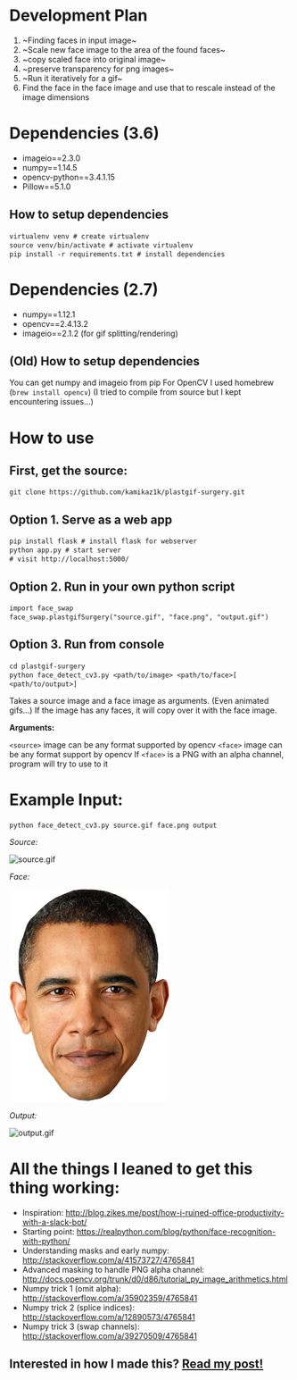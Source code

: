 # Development Plan

1. ~Finding faces in input image~
2. ~Scale new face image to the area of the found faces~
3. ~copy scaled face into original image~
4. ~preserve transparency for png images~
5. ~Run it iteratively for a gif~
6. Find the face in the face image and use that to rescale instead of the image dimensions


# Dependencies (3.6)
* imageio==2.3.0
* numpy==1.14.5
* opencv-python==3.4.1.15
* Pillow==5.1.0

## How to setup dependencies
```
virtualenv venv # create virtualenv
source venv/bin/activate # activate virtualenv
pip install -r requirements.txt # install dependencies
```

# Dependencies (2.7)
* numpy==1.12.1
* opencv==2.4.13.2
* imageio==2.1.2 (for gif splitting/rendering)


## (Old) How to setup dependencies
You can get numpy and imageio from pip
For OpenCV I used homebrew (`brew install opencv`)
(I tried to compile from source but I kept encountering issues...)

# How to use
## First, get the source:
```
git clone https://github.com/kamikaz1k/plastgif-surgery.git
```

## Option 1. Serve as a web app
```
pip install flask # install flask for webserver
python app.py # start server
# visit http://localhost:5000/
```

## Option 2. Run in your own python script
```
import face_swap
face_swap.plastgifSurgery("source.gif", "face.png", "output.gif")
```

## Option 3. Run from console
```
cd plastgif-surgery
python face_detect_cv3.py <path/to/image> <path/to/face>[ <path/to/output>]
```

Takes a source image and a face image as arguments. (Even animated gifs...)
If the image has any faces, it will copy over it with the face image.

**Arguments:**

`<source>` image can be any format supported by opencv
`<face>` image can be any format support by opencv
If `<face>` is a PNG with an alpha channel, program will try to use to it

# Example Input:
`python face_detect_cv3.py source.gif face.png output`

*Source:*

![source.gif](source.gif)

*Face:*

![face.png](face.png)

*Output:*

![output.gif](output.gif)

# All the things I leaned to get this thing working:
* Inspiration: http://blog.zikes.me/post/how-i-ruined-office-productivity-with-a-slack-bot/
* Starting point: https://realpython.com/blog/python/face-recognition-with-python/
* Understanding masks and early numpy: http://stackoverflow.com/a/41573727/4765841
* Advanced masking to handle PNG alpha channel: http://docs.opencv.org/trunk/d0/d86/tutorial_py_image_arithmetics.html
* Numpy trick 1 (omit alpha): http://stackoverflow.com/a/35902359/4765841
* Numpy trick 2 (splice indices): http://stackoverflow.com/a/12890573/4765841
* Numpy trick 3 (swap channels): http://stackoverflow.com/a/39270509/4765841

## Interested in how I made this? [Read my post!](https://medium.com/@kamikaz1_k/programming-skills-to-be-useless-while-feeling-productive-776fa97dca35)
